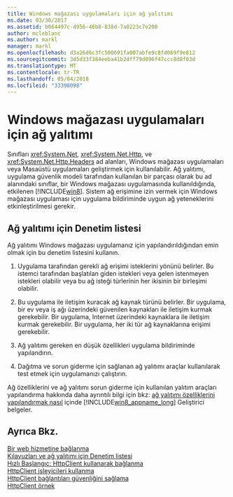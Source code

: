 ```yaml
---
title: Windows mağazası uygulamaları için ağ yalıtımı
ms.date: 03/30/2017
ms.assetid: b064497c-d956-46b8-838d-7a0223c7e200
author: mcleblanc
ms.author: markl
manager: markl
ms.openlocfilehash: d3a26d6c3fc500691fa007abfe9c8fd069f9e812
ms.sourcegitcommit: 3d5d33f384eeba41b2dff79d096f47ccc8d8f03d
ms.translationtype: MT
ms.contentlocale: tr-TR
ms.lasthandoff: 05/04/2018
ms.locfileid: "33398098"
---
```

# <a name="network-isolation-for-windows-store-apps"></a>Windows mağazası uygulamaları için ağ yalıtımı
Sınıfları <xref:System.Net>, <xref:System.Net.Http>, ve <xref:System.Net.Http.Headers> ad alanları, Windows mağazası uygulamaları veya Masaüstü uygulamaları geliştirmek için kullanılabilir. Ağ yalıtımı, uygulama güvenlik modeli tarafından kullanılan bir parçası olarak bu ad alanındaki sınıflar, bir Windows mağazası uygulamasında kullanıldığında, etkilenen [!INCLUDE[win8](../../../includes/win8-md.md)]. Sistem ağ erişimine izin vermek için Windows mağazası uygulaması için uygulama bildiriminde uygun ağ yeteneklerini etkinleştirilmesi gerekir.  
  
## <a name="checklist-for-network-isolation"></a>Ağ yalıtımı için Denetim listesi  
 Ağ yalıtımı Windows mağazası uygulamanız için yapılandırıldığından emin olmak için bu denetim listesini kullanın.  
  
1.  Uygulama tarafından gerekli ağ erişimi isteklerini yönünü belirler. Bu istemci tarafından başlatılan giden istekleri veya gelen istenmeyen istekleri olabilir veya bu ağ isteği türlerinin her ikisinin bir birleşimi olabilir.  
  
2.  Bu uygulama ile iletişim kuracak ağ kaynak türünü belirler. Bir uygulama, bir ev veya iş ağı üzerindeki güvenilen kaynakları ile iletişim kurmak gerekebilir. Bir uygulama, Internet üzerindeki kaynaklara ile iletişim kurmak gerekebilir. Bir uygulama, her iki tür ağ kaynaklarına erişimi gerekebilir.  
  
3.  Ağ yalıtımı gereken en düşük özellikleri uygulama bildiriminde yapılandırın.  
  
4.  Dağıtma ve sorun giderme için sağlanan ağ yalıtımı araçlar kullanılarak test etmek için uygulamanızı çalıştırın.  
  
 Ağ özelliklerini ve ağ yalıtımı sorun giderme için kullanılan yalıtım araçları yapılandırma hakkında daha ayrıntılı bilgi için bkz: [ağ yalıtımı özelliklerini yapılandırmak nasıl](http://go.microsoft.com/fwlink/?LinkID=228265) içinde [!INCLUDE[win8_appname_long](../../../includes/win8-appname-long-md.md)] Geliştirici belgeler.  
  
## <a name="see-also"></a>Ayrıca Bkz.  
 [Bir web hizmetine bağlanma](http://go.microsoft.com/fwlink/?LinkID=245696)  
 [Kılavuzları ve ağ yalıtımı için Denetim listesi](http://go.microsoft.com/fwlink/?LinkID=228265)  
 [Hızlı Başlangıç: HttpClient kullanarak bağlanma](http://go.microsoft.com/fwlink/?LinkId=245697)  
 [HttpClient işleyicileri kullanma](http://go.microsoft.com/fwlink/?LinkId=245699)  
 [HttpClient bağlantıları güvenliğini sağlama](http://go.microsoft.com/fwlink/?LinkId=245698)  
 [HttpClient örnek](http://go.microsoft.com/fwlink/?LinkId=242550)
